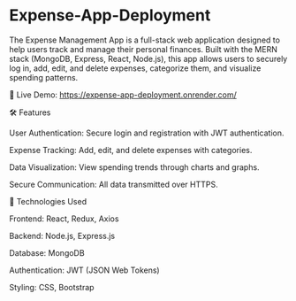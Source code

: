 ﻿# Expense-App-Deployment

The Expense Management App is a full-stack web application designed to help users track and manage their personal finances. Built with the MERN stack (MongoDB, Express, React, Node.js), this app allows users to securely log in, add, edit, and delete expenses, categorize them, and visualize spending patterns.

🔗 Live Demo: https://expense-app-deployment.onrender.com/

🛠️ Features

User Authentication: Secure login and registration with JWT authentication.

Expense Tracking: Add, edit, and delete expenses with categories.

Data Visualization: View spending trends through charts and graphs.

Secure Communication: All data transmitted over HTTPS.

🚀 Technologies Used

Frontend: React, Redux, Axios

Backend: Node.js, Express.js

Database: MongoDB

Authentication: JWT (JSON Web Tokens)

Styling: CSS, Bootstrap
